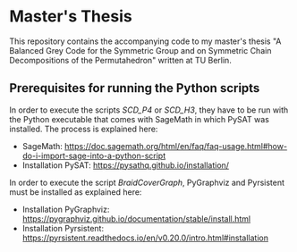 # Master's Thesis

This repository contains the accompanying code to my master's thesis "A Balanced Grey Code for the Symmetric Group and on Symmetric Chain Decompositions of the Permutahedron" written at TU Berlin.

## Prerequisites for running the Python scripts

In order to execute the scripts *SCD_P4* or *SCD_H3*, they have to be run with the Python executable that comes with SageMath in which PySAT was installed. The process is explained here:
 - SageMath: https://doc.sagemath.org/html/en/faq/faq-usage.html#how-do-i-import-sage-into-a-python-script 
 - Installation PySAT: https://pysathq.github.io/installation/

In order to execute the script *BraidCoverGraph*, PyGraphviz and Pyrsistent must be installed as explained here:
 
 - Installation PyGraphviz: https://pygraphviz.github.io/documentation/stable/install.html
 - Installation Pyrsistent: https://pyrsistent.readthedocs.io/en/v0.20.0/intro.html#installation
 
